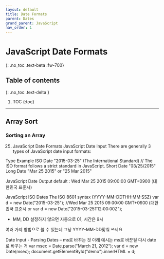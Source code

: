 ```yaml
---
layout: default
title: Date Formats
parent: Dates
grand_parent: JavaScript
nav_order: 1
---
```


# JavaScript Date Formats
{: .no_toc .text-beta .fw-700}

## Table of contents
{: .no_toc .text-delta }

1. TOC
{:toc}

---

## Array Sort

### Sorting an Array

25. JavaScript Date Formats
JavaScript Date Input
There are generally 3 types of JavaScript date input formats:

Type		Example
ISO Date		"2015-03-25" (The International Standard) // The ISO format follows a strict standard in JavaScript.
Short Date	"03/25/2015"
Long Date	"Mar 25 2015" or "25 Mar 2015"

JavaScript Date Output
default : Wed Mar 25 2015 09:00:00 GMT+0900 (대한민국 표준시)

JavaScript ISO Dates
The ISO 8601 syntax (YYYY-MM-DDTHH:MM:SSZ)
var d = new Date("2015-03-25");	//Wed Mar 25 2015 09:00:00 GMT+0900 (대한민국 표준시
or var d = new Date("2015-03-25T12:00:00Z");

- MM, DD 설정하지 않으면 자동으로 01, 시간은 9시

여러 가지 방법으로 쓸 수 있는데 그냥 YYYY-MM-DD맞춰 쓰세요

Date Input - Parsing Dates – ms로 바꾸는 것
아래 예시는 ms로 바꾼걸 다시 date로 바꾸는 거
	var msec = Date.parse("March 21, 2012");
	var d = new Date(msec);
	document.getElementById("demo").innerHTML = d;
